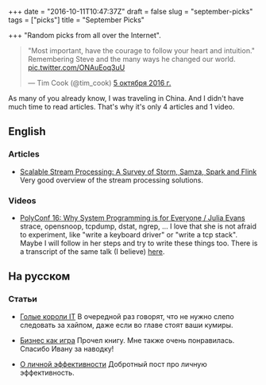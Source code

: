 +++
date = "2016-10-11T10:47:37Z"
draft = false
slug = "september-picks"
tags = ["picks"]
title = "September Picks"

+++
"Random picks from all over the Internet".

<!--more-->

<blockquote class="twitter-tweet" data-lang="ru"><p lang="en" dir="ltr">&quot;Most important, have the courage to follow your heart and intuition.&quot; Remembering Steve and the many ways he changed our world. <a href="https://t.co/ONAuEoq3uU">pic.twitter.com/ONAuEoq3uU</a></p>&mdash; Tim Cook (@tim_cook) <a href="https://twitter.com/tim_cook/status/783662822819401728">5 октября 2016 г.</a></blockquote>
<script async src="//platform.twitter.com/widgets.js" charset="utf-8"></script>

As many of you already know, I was traveling in China. And I didn't have much
time to read articles. That's why it's only 4 articles and 1 video.

## English

### Articles

* [Scalable Stream Processing: A Survey of Storm, Samza, Spark and Flink](https://medium.baqend.com/real-time-stream-processors-a-survey-and-decision-guidance-6d248f692056#.v6o6r3wm7)
  Very good overview of the stream processing solutions.

### Videos

* [PolyConf 16: Why System Programming is for Everyone / Julia Evans](https://www.youtube.com/watch?v=HjASqh5z8ck)
  strace, opensnoop, tcpdump, dstat, ngrep, ... I love that she is not afraid
  to experiment, like "write a keyboard driver" or "write a tcp stack". Maybe I
  will follow in her steps and try to write these things too. There is a
  transcript of the same talk (I believe)
  [here](http://jvns.ca/blog/2016/09/17/strange-loop-talk/).

## На русском

### Статьи

* [Голые короли IT](http://tonsky.livejournal.com/308320.html)
  В очередной раз говорят, что не нужно слепо следовать за хайпом, даже если во
  главе стоят ваши кумиры.

* [Бизнес как игра](http://grishaev.me/business-game)
  Прочел книгу. Мне также очень понравилась. Спасибо Ивану за наводку!

* [О личной эффективности](https://lifehacker.ru/2016/09/27/lichnaja-effektivnost/)
  Добротный пост про личную эффективность.
